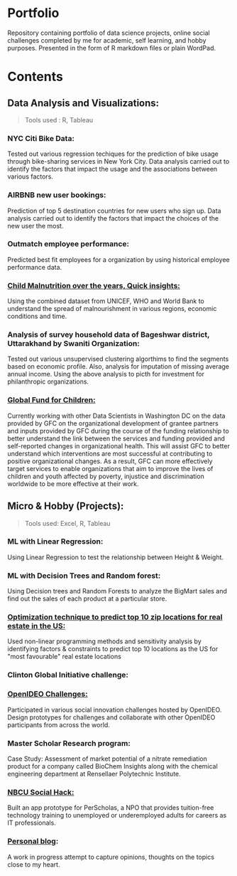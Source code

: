 # Portfolio

Repository containing portfolio of data science projects, online social challenges completed by me for academic, self learning, and hobby purposes. Presented in the form of R markdown files or plain WordPad.

# Contents
## Data Analysis and Visualizations:

> Tools used : R, Tableau
### NYC Citi Bike Data:
Tested out various regression techiques for the prediction of bike usage through bike-sharing services in New York City. Data analysis carried out to identify the factors that impact the usage and the associations between various factors.

### AIRBNB new user bookings: 
Prediction of top 5 destination countries for new users who sign up. Data analysis carried out to identify the factors that impact the choices of the new user the most.

### Outmatch employee performance:
Predicted best fit employees for a organization by using historical employee performance data.

### <a href="https://github.com/pkalmane/Portfolio/blob/master/REPORT_CHILD_MALNUTRITION.docx" target="_blank">Child Malnutrition over the years, Quick insights:</a>
Using the combined dataset from UNICEF, WHO and World Bank to understand the spread of malnourishment in various regions, economic conditions and time.

### Analysis of survey household data of Bageshwar district, Uttarakhand by Swaniti Organization:
Tested out various unsupervised clustering algorthims to find the segments based on economic profile. Also, analysis for imputation of missing average annual income. Using the above analysis to picth for investment for philanthropic organizations.

### <a href="https://github.com/DataKind-DC/GFC" target="_blank">Global Fund for Children:</a>
Currently working with other Data Scientists in Washington DC on the data provided by GFC on the organizational development of grantee partners and inputs provided by GFC during the course of the funding relationship to better understand the link between the services and funding provided and self-reported changes in organizational health. This will assist GFC to better understand which interventions are most successful at contributing to positive organizational changes. As a result, GFC can more effectively target services to enable organizations that aim to improve the lives of children and youth affected by poverty, injustice and discrimination worldwide to be more effective at their work.

## Micro & Hobby (Projects):

>Tools used: Excel, R, Tableau
### ML with Linear Regression: 
Using Linear Regression to test the relationship between Height & Weight.

### ML with Decision Trees and Random forest: 
Using Decision trees and Random Forests to analyze the BigMart sales and find out the sales of each product at a particular store.

### <a href="https://github.com/pkalmane/Portfolio/tree/master/Optimization%20Techniques" target="_blank">Optimization technique to predict top 10 zip locations for real estate in the US:</a>
Used non-linear programming methods and sensitivity analysis by identifying factors & constraints to predict top 10 locations as the US for "most favourable" real estate locations

### Clinton Global Initiative challenge:

### <a href="https://challenges.openideo.com/profiles/pkalmane1" target="_blank">OpenIDEO Challenges:</a> 
Participated in various social innovation challenges hosted by OpenIDEO. Design prototypes for challenges and collaborate with other OpenIDEO participants from across the world.


### Master Scholar Research program:
Case Study: Assessment of market potential of a nitrate remediation product for a company called BioChem Insights along with the chemical engineering department at Rensellaer Polytechnic Institute.

### <a href="https://www.youtube.com/watch?v=9N5e4Ahz3FM" target="_blank">NBCU Social Hack:</a>
Built an app prototype for PerScholas, a NPO that provides tuition-free technology training to unemployed or underemployed adults for careers as IT professionals. 


### <a href="http://pkalmane.blogspot.com" target="_blank">Personal blog</a>:
A work in progress attempt to capture opinions, thoughts on the topics close to my heart. 



